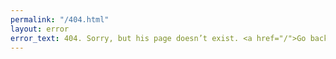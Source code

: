 ```yaml
---
permalink: "/404.html"
layout: error
error_text: 404. Sorry, but his page doesn’t exist. <a href="/">Go back.</a>
---
```


